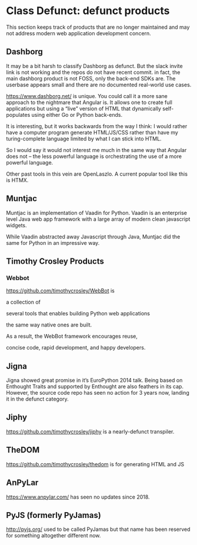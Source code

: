 # Class Defunct: defunct products
This section keeps track of products that are no longer maintained and may not address modern web application development concern.

## Dashborg
It may be a bit harsh to classify Dashborg as defunct. But the slack invite link is not working and the repos do not have recent commit. in fact, the main dashborg product is not FOSS, only the back-end SDKs are. The userbase appears small and there are no documented real-world use cases.

https://www.dashborg.net/ is unique. You could call it a more sane approach to the nightmare that Angular is. It allows one to create full applications but using a “live” version of HTML that dynamically self-populates using either Go or Python back-ends.

It is interesting, but it works backwards from the way I think: I would rather have a computer program generate HTML/JS/CSS rather than have my turing-complete language limited by what I can stick into HTML.

So I would say it would not interest me much in the same way that Angular does not – the less powerful language is orchestrating the use of a more powerful language.

Other past tools in this vein are OpenLaszlo. A current popular tool like this is HTMX.

## Muntjac
Muntjac is an implementation of Vaadin for Python. Vaadin is an enterprise level Java web app framework with a large array of modern clean javascript widgets.

While Vaadin abstracted away Javascript through Java, Muntjac did the same for Python in an impressive way.

## Timothy Crosley Products
### Webbot
https://github.com/timothycrosley/WebBot is

a collection of

several tools that enables building Python web applications

the same way native ones are built.

As a result, the WebBot framework encourages reuse,

concise code, rapid development, and happy developers.

## Jigna
Jigna showed great promise in it’s EuroPython 2014 talk. Being based on Enthought Traits and supported by Enthought are also feathers in its cap. However, the source code repo has seen no action for 3 years now, landing it in the defunct category.

## Jiphy
https://github.com/timothycrosley/jiphy is a nearly-defunct transpiler.

## TheDOM
https://github.com/timothycrosley/thedom is for generating HTML and JS

## AnPyLar
https://www.anpylar.com/ has seen no updates since 2018.

## PyJS (formerly PyJamas)
http://pyjs.org/ used to be called PyJamas but that name has been reserved for something altogether different now.
